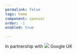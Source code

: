 ```yaml
---
permalink: false
tags: home
component: sponsor
order: -1
enabled: true

---
```


In partnership with ![](/static/img/sponsor.svg) Google UK
